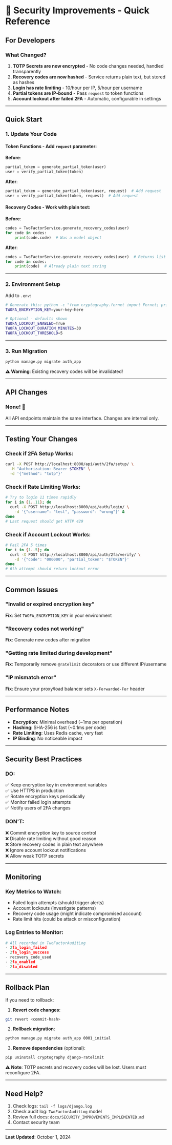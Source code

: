 # 🔐 Security Improvements - Quick Reference

## For Developers

### What Changed?

1. **TOTP Secrets are now encrypted** - No code changes needed, handled transparently
2. **Recovery codes are now hashed** - Service returns plain text, but stored as hashes
3. **Login has rate limiting** - 10/hour per IP, 5/hour per username
4. **Partial tokens are IP-bound** - Pass `request` to token functions
5. **Account lockout after failed 2FA** - Automatic, configurable in settings

---

## Quick Start

### 1. Update Your Code

#### Token Functions - Add `request` parameter:

**Before**:
```python
partial_token = generate_partial_token(user)
user = verify_partial_token(token)
```

**After**:
```python
partial_token = generate_partial_token(user, request)  # Add request
user = verify_partial_token(token, request)  # Add request
```

#### Recovery Codes - Work with plain text:

**Before**:
```python
codes = TwoFactorService.generate_recovery_codes(user)
for code in codes:
    print(code.code)  # Was a model object
```

**After**:
```python
codes = TwoFactorService.generate_recovery_codes(user)  # Returns list of strings
for code in codes:
    print(code)  # Already plain text string
```

---

### 2. Environment Setup

Add to `.env`:
```bash
# Generate this: python -c "from cryptography.fernet import Fernet; print(Fernet.generate_key().decode())"
TWOFA_ENCRYPTION_KEY=your-key-here

# Optional - defaults shown
TWOFA_LOCKOUT_ENABLED=True
TWOFA_LOCKOUT_DURATION_MINUTES=30
TWOFA_LOCKOUT_THRESHOLD=5
```

---

### 3. Run Migration

```bash
python manage.py migrate auth_app
```

**⚠️ Warning**: Existing recovery codes will be invalidated!

---

## API Changes

### None! 🎉

All API endpoints maintain the same interface. Changes are internal only.

---

## Testing Your Changes

### Check if 2FA Setup Works:
```bash
curl -X POST http://localhost:8000/api/auth/2fa/setup/ \
  -H "Authorization: Bearer $TOKEN" \
  -d '{"method": "totp"}'
```

### Check if Rate Limiting Works:
```bash
# Try to login 11 times rapidly
for i in {1..11}; do
  curl -X POST http://localhost:8000/api/auth/login/ \
    -d '{"username": "test", "password": "wrong"}' &
done
# Last request should get HTTP 429
```

### Check if Account Lockout Works:
```bash
# Fail 2FA 5 times
for i in {1..5}; do
  curl -X POST http://localhost:8000/api/auth/2fa/verify/ \
    -d '{"code": "000000", "partial_token": "$TOKEN"}'
done
# 6th attempt should return lockout error
```

---

## Common Issues

### "Invalid or expired encryption key"
**Fix**: Set `TWOFA_ENCRYPTION_KEY` in your environment

### "Recovery codes not working"
**Fix**: Generate new codes after migration

### "Getting rate limited during development"
**Fix**: Temporarily remove `@ratelimit` decorators or use different IP/username

### "IP mismatch error"
**Fix**: Ensure your proxy/load balancer sets `X-Forwarded-For` header

---

## Performance Notes

- **Encryption**: Minimal overhead (~1ms per operation)
- **Hashing**: SHA-256 is fast (~0.1ms per code)
- **Rate Limiting**: Uses Redis cache, very fast
- **IP Binding**: No noticeable impact

---

## Security Best Practices

### DO:
✅ Keep encryption key in environment variables  
✅ Use HTTPS in production  
✅ Rotate encryption keys periodically  
✅ Monitor failed login attempts  
✅ Notify users of 2FA changes

### DON'T:
❌ Commit encryption key to source control  
❌ Disable rate limiting without good reason  
❌ Store recovery codes in plain text anywhere  
❌ Ignore account lockout notifications  
❌ Allow weak TOTP secrets

---

## Monitoring

### Key Metrics to Watch:
- Failed login attempts (should trigger alerts)
- Account lockouts (investigate patterns)
- Recovery code usage (might indicate compromised account)
- Rate limit hits (could be attack or misconfiguration)

### Log Entries to Monitor:
```python
# All recorded in TwoFactorAuditLog
- 2fa_login_failed
- 2fa_login_success
- recovery_code_used
- 2fa_enabled
- 2fa_disabled
```

---

## Rollback Plan

If you need to rollback:

1. **Revert code changes**:
```bash
git revert <commit-hash>
```

2. **Rollback migration**:
```bash
python manage.py migrate auth_app 0001_initial
```

3. **Remove dependencies** (optional):
```bash
pip uninstall cryptography django-ratelimit
```

**⚠️ Note**: TOTP secrets and recovery codes will be lost. Users must reconfigure 2FA.

---

## Need Help?

1. Check logs: `tail -f logs/django.log`
2. Check audit log: `TwoFactorAuditLog` model
3. Review full docs: `docs/SECURITY_IMPROVEMENTS_IMPLEMENTED.md`
4. Contact security team

---

**Last Updated**: October 1, 2024
